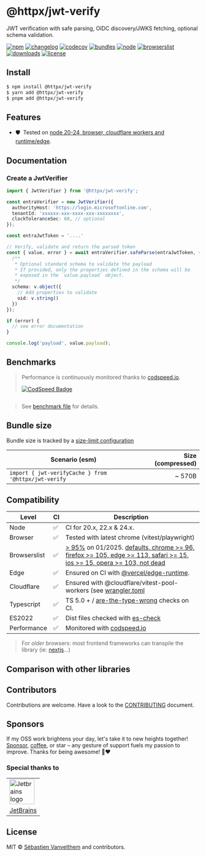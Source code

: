 # @httpx/jwt-verify

JWT verification with safe parsing, OIDC discovery/JWKS fetching, 
optional schema validation.

[![npm](https://img.shields.io/npm/v/@httpx/jwt-verify?style=for-the-badge&label=Npm&labelColor=444&color=informational)](https://www.npmjs.com/package/@httpx/jwt-verify)
[![changelog](https://img.shields.io/static/v1?label=&message=changelog&logo=github&style=for-the-badge&labelColor=444&color=informational)](https://github.com/belgattitude/httpx/blob/main/packages/jwt-verify/CHANGELOG.md)
[![codecov](https://img.shields.io/codecov/c/github/belgattitude/httpx?logo=codecov&label=Unit&flag=httpx-jwt-verify-unit&style=for-the-badge&labelColor=444)](https://app.codecov.io/gh/belgattitude/httpx/tree/main/packages%2Fjwt-verify)
[![bundles](https://img.shields.io/static/v1?label=&message=esm@treeshake&logo=webpack&style=for-the-badge&labelColor=444&color=informational)](https://github.com/belgattitude/httpx/blob/main/packages/jwt-verify/.size-limit.cjs)
[![node](https://img.shields.io/static/v1?label=Node&message=20%2b&logo=node.js&style=for-the-badge&labelColor=444&color=informational)](#compatibility)
[![browserslist](https://img.shields.io/static/v1?label=Browser&message=%3E96%25&logo=googlechrome&style=for-the-badge&labelColor=444&color=informational)](#compatibility)
[![downloads](https://img.shields.io/npm/dm/@httpx/jwt-verify?style=for-the-badge&labelColor=444)](https://www.npmjs.com/package/@httpx/jwt-verify)
[![license](https://img.shields.io/npm/l/@httpx/jwt-verify?style=for-the-badge&labelColor=444)](https://github.com/belgattitude/httpx/blob/main/LICENSE)

## Install

```bash
$ npm install @httpx/jwt-verify
$ yarn add @httpx/jwt-verify
$ pnpm add @httpx/jwt-verify
```

## Features

- 🛡️&nbsp; Tested on [node 20-24, browser, cloudflare workers and runtime/edge](#compatibility).

## Documentation

### Create a JwtVerifier

```typescript
import { JwtVerifier } from '@httpx/jwt-verify';

const entraVerifier = new JwtVerifier({
  authorityHost: 'https://login.microsoftonline.com',
  tenantId: 'xxxxxx-xxx-xxxx-xxx-xxxxxxxx',
  clockToleranceSec: 60, // optional
});

const entraJwtToken = '....'

// Verify, validate and return the parsed token
const { value, error } = await entraVerifier.safeParse(entraJwtToken, {
  /**
   * Optional standard schema to validate the payload
   * If provided, only the properties defined in the schema will be
   * exposed in the `value.payload` object.
   */
  schema: v.object({
    // Add properties to validate  
    oid: v.string()    
  })
});

if (error) {
  // see error documentation  
}

console.log('payload', value.payload);
```



## Benchmarks

> Performance is continuously monitored thanks to [codspeed.io](https://codspeed.io/belgattitude/httpx). 
>
> [![CodSpeed Badge](https://img.shields.io/endpoint?url=https://codspeed.io/badge.json)](https://codspeed.io/belgattitude/httpx)

```

```

> See [benchmark file](https://github.com/belgattitude/httpx/blob/main/packages/jwt-verify/bench) for details.

## Bundle size

Bundle size is tracked by a [size-limit configuration](https://github.com/belgattitude/httpx/blob/main/packages/jwt-verify/.size-limit.ts)

| Scenario (esm)                              | Size (compressed) |
|---------------------------------------------|------------------:|
| `import { jwt-verifyCache } from '@httpx/jwt-verify`      |            ~ 570B |


## Compatibility

| Level        | CI | Description                                                                                                                                                                                                                                                                                                                                                                              |
|--------------|----|------------------------------------------------------------------------------------------------------------------------------------------------------------------------------------------------------------------------------------------------------------------------------------------------------------------------------------------------------------------------------------------|  
| Node         | ✅  | CI for 20.x, 22.x & 24.x.                                                                                                                                                                                                                                                                                                                                                                |
| Browser      | ✅  | Tested with latest chrome (vitest/playwright)                                                                                                                                                                                                                                                                                                                                            |
| Browserslist | ✅  | [> 95%](https://browserslist.dev/?q=ZGVmYXVsdHMsIGNocm9tZSA%2BPSA5NiwgZmlyZWZveCA%2BPSAxMDUsIGVkZ2UgPj0gMTEzLCBzYWZhcmkgPj0gMTUsIGlvcyA%2BPSAxNSwgb3BlcmEgPj0gMTAzLCBub3QgZGVhZA%3D%3D) on 01/2025. [defaults, chrome >= 96, firefox >= 105, edge >= 113, safari >= 15, ios >= 15, opera >= 103, not dead](https://github.com/belgattitude/httpx/blob/main/packages/jwt-verify/.browserslistrc) |
| Edge         | ✅  | Ensured on CI with [@vercel/edge-runtime](https://github.com/vercel/edge-runtime).                                                                                                                                                                                                                                                                                                       | 
| Cloudflare   | ✅  | Ensured with @cloudflare/vitest-pool-workers (see [wrangler.toml](https://github.com/belgattitude/httpx/blob/main/devtools/vitest/wrangler.toml)                                                                                                                                                                                                                                         |
| Typescript   | ✅  | TS 5.0 + / [are-the-type-wrong](https://github.com/arethetypeswrong/arethetypeswrong.github.io) checks on CI.                                                                                                                                                                                                                                                                            |
| ES2022       | ✅  | Dist files checked with [es-check](https://github.com/yowainwright/es-check)                                                                                                                                                                                                                                                                                                             |
| Performance  | ✅  | Monitored with [codspeed.io](https://codspeed.io/belgattitude/httpx)                                                                                                                                                                                                                                                                                                                     |

> For _older_ browsers: most frontend frameworks can transpile the library (ie: [nextjs](https://nextjs.org/docs/app/api-reference/next-config-js/transpilePackages)...)

## Comparison with other libraries

## Contributors

Contributions are welcome. Have a look to the [CONTRIBUTING](https://github.com/belgattitude/httpx/blob/main/CONTRIBUTING.md) document.

## Sponsors

If my OSS work brightens your day, let's take it to new heights together!
[Sponsor](<[sponsorship](https://github.com/sponsors/belgattitude)>), [coffee](<(https://ko-fi.com/belgattitude)>),
or star – any gesture of support fuels my passion to improve. Thanks for being awesome! 🙏❤️

### Special thanks to

<table>
  <tr>
    <td>
      <a href="https://www.jetbrains.com/?ref=belgattitude" target="_blank">
         <img width="65" src="https://asset.brandfetch.io/idarKiKkI-/id53SttZhi.jpeg" alt="Jetbrains logo" />
      </a>
    </td>
  </tr>
  <tr>
    <td align="center">
      <a href="https://www.jetbrains.com/?ref=belgattitude" target="_blank">JetBrains</a>
    </td>
   </tr>
</table>

## License

MIT © [Sébastien Vanvelthem](https://github.com/belgattitude) and contributors.

